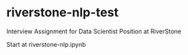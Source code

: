 # riverstone-nlp-test
Interview Assignment for Data Scientist Position at RiverStone

Start at riverstone-nlp.ipynb
